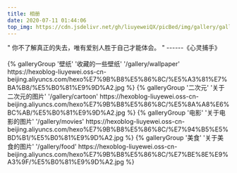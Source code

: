 ```yaml
---
title: 相册
date: 2020-07-11 01:44:06
top_img: https://cdn.jsdelivr.net/gh/liuyeweiQX/picBed/img/gallery/galleryTop.jpg
---
```

<div class="note info flat">" 你不了解真正的失去，唯有爱别人胜于自己才能体会。 " ------《心灵捕手》</div>
<br>
<div class="gallery-group-main">
{% galleryGroup '壁纸' '收藏的一些壁纸' '/gallery/wallpaper' https://hexoblog-liuyewei.oss-cn-beijing.aliyuncs.com/hexo%E7%9B%B8%E5%86%8C/%E5%A3%81%E7%BA%B8/%E5%B0%81%E9%9D%A2.jpg %}
{% galleryGroup '二次元' '关于二次元的图片' '/gallery/cartoon' https://hexoblog-liuyewei.oss-cn-beijing.aliyuncs.com/hexo%E7%9B%B8%E5%86%8C/%E5%8A%A8%E6%BC%AB/%E5%B0%81%E9%9D%A2.jpg %}
{% galleryGroup '电影' '关于电影的图片' '/gallery/movies' https://hexoblog-liuyewei.oss-cn-beijing.aliyuncs.com/hexo%E7%9B%B8%E5%86%8C/%E7%94%B5%E5%BD%B1/%E5%B0%81%E9%9D%A2.jpg %}
{% galleryGroup '美食' '关于美食的图片' '/gallery/food' https://hexoblog-liuyewei.oss-cn-beijing.aliyuncs.com/hexo%E7%9B%B8%E5%86%8C/%E7%BE%8E%E9%A3%9F/%E5%B0%81%E9%9D%A2.jpg %}
</div>